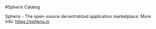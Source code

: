 #Spheris Catalog

Spheris - The open-source decentralized application marketplace.
More info: https://spheris.io